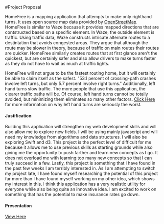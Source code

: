 #Project Proposal

HomeFree is a mapping application that attempts to make only righthand turns. It uses open source map data provided by [OpenStreetMap](http://www.openstreetmap.org/#map=11/33.9425/-118.2331). HomeFree is similar 
to Waze because it provides mapped directions that are contstructed based on a specific element. In Waze,
the outside element is traffic. Using traffic data, Waze constructs intricate alternate routes to a destintation 
that avoids congested areas. They argue that although the route may be slower in theory, because of traffic on main routes
their routes are quicker. HomeFree similarly creates routes that at first glance aren't the quickest, but are
certainly safer and also allow drivers to make turns faster as they do not have to wait as much at traffic lights.


HomeFree will not argue to be the fastest routing home, but it will certainly be able to claim itself as the safest. "53.1 percent of crossing-path crashes involve left turns, but only 5.7 percent involve right turns." Additionally, left hand turns slow traffic. The more people that use this application, the clearer traffic paths will be. Of course, left hand turns cannot be totally avoided, but minimizing them eliminates so many other factors. [Click Here](https://www.washingtonpost.com/news/innovations/wp/2014/04/09/the-case-for-almost-never-turning-left-while-driving/?utm_term=.956e7fd58842) for more information on why left hand turns are seriously the worst.


#### Justification
Building this application will strengthen my web development skills and will also allow me to explore new fields. I will be using mainly javascript and will need my knowledge from algorithms and data structures. I will also be exploring Swift and d3. This project is the perfect level of difficult for me because it allows me to use previous skills as starting grounds while also giving me the opportunity to push farther and learn new concepts as I go. It does not overload me with learning too many new concepts so that I can truly succeed in a few. Lastly, this project is something that I have found in the past few weeks I am terribly interested in. As I am attempting to switch my project late, I have found myself researching the potential of this project far more than I have found myself working on my other idea, which shows my interest in this. I think this application has a very realistic utility for everyone while also being quite an innovative idea. I am excited to work on something that has the potential to make insurance rates go down. 

#### Presentation
[View Here](https://docs.google.com/presentation/d/1LnIB_PdrMpRbaQnwuMGBnAl4thpQSoBp9ZEbcxma7rg/edit?usp=sharing)
